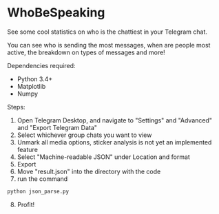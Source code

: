 # WhoBeSpeaking

See some cool statistics on who is the chattiest in your Telegram chat.

You can see who is sending the most messages, when are people most active, the breakdown on types of messages and more!

Dependencies required:
- Python 3.4+
- Matplotlib
- Numpy

Steps:
1. Open Telegram Desktop, and navigate to "Settings" and "Advanced" and "Export Telegram Data"
2. Select whichever group chats you want to view
3. Unmark all media options, sticker analysis is not yet an implemented feature
4. Select "Machine-readable JSON" under Location and format
5. Export
6. Move "result.json" into the directory with the code
7. run the command
```python
python json_parse.py
```
8. Profit!

